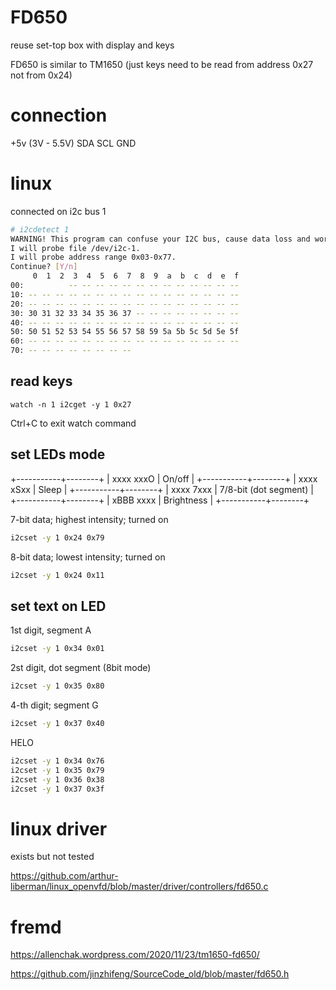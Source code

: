 # FD650
reuse set-top box with display and keys

FD650 is similar to TM1650 (just keys need to be read from address 0x27 not from 0x24)

# connection

+5v (3V - 5.5V)
SDA
SCL
GND

# linux

connected on i2c bus 1


```bash
# i2cdetect 1                
WARNING! This program can confuse your I2C bus, cause data loss and worse!
I will probe file /dev/i2c-1.
I will probe address range 0x03-0x77.
Continue? [Y/n] 
     0  1  2  3  4  5  6  7  8  9  a  b  c  d  e  f
00:          -- -- -- -- -- -- -- -- -- -- -- -- -- 
10: -- -- -- -- -- -- -- -- -- -- -- -- -- -- -- -- 
20: -- -- -- -- -- -- -- -- -- -- -- -- -- -- -- -- 
30: 30 31 32 33 34 35 36 37 -- -- -- -- -- -- -- -- 
40: -- -- -- -- -- -- -- -- -- -- -- -- -- -- -- -- 
50: 50 51 52 53 54 55 56 57 58 59 5a 5b 5c 5d 5e 5f 
60: -- -- -- -- -- -- -- -- -- -- -- -- -- -- -- -- 
70: -- -- -- -- -- -- -- --                         
```

## read keys
```bas
watch -n 1 i2cget -y 1 0x27
```

Ctrl+C to exit watch command

## set LEDs mode

+-----------+--------+
| xxxx xxxO | On/off |
+-----------+--------+
| xxxx xSxx | Sleep  |
+-----------+--------+
| xxxx 7xxx | 7/8-bit (dot segment) |
+-----------+--------+
| xBBB xxxx | Brightness |
+-----------+--------+


7-bit data; highest intensity; turned on
```bash
i2cset -y 1 0x24 0x79
```

8-bit data; lowest intensity; turned on
```bash
i2cset -y 1 0x24 0x11
```


## set text on LED

1st digit, segment A
```bash
i2cset -y 1 0x34 0x01
```

2st digit, dot segment (8bit mode)
```bash
i2cset -y 1 0x35 0x80
```

4-th digit; segment G
```bash
i2cset -y 1 0x37 0x40
```

HELO
```bash
i2cset -y 1 0x34 0x76
i2cset -y 1 0x35 0x79
i2cset -y 1 0x36 0x38
i2cset -y 1 0x37 0x3f
```

# linux driver

exists but not tested

https://github.com/arthur-liberman/linux_openvfd/blob/master/driver/controllers/fd650.c


# fremd
https://allenchak.wordpress.com/2020/11/23/tm1650-fd650/

https://github.com/jinzhifeng/SourceCode_old/blob/master/fd650.h
